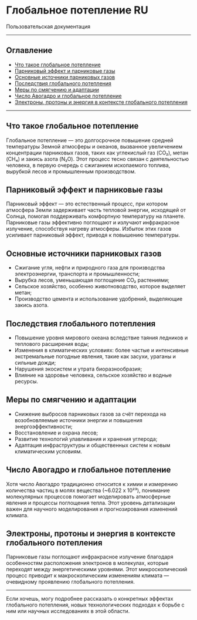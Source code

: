 # Глобальное потепление RU

Пользовательская документация

---

## Оглавление

- [Что такое глобальное потепление](#что-такое-глобальное-потепление)  
- [Парниковый эффект и парниковые газы](#парниковый-эффект-и-парниковые-газы)  
- [Основные источники парниковых газов](#основные-источники-парниковых-газов)  
- [Последствия глобального потепления](#последствия-глобального-потепления)  
- [Меры по смягчению и адаптации](#меры-по-смягчению-и-адаптации)  
- [Число Авогадро и глобальное потепление](#число-авогадро-и-глобальное-потепление)  
- [Электроны, протоны и энергия в контексте глобального потепления](#электроны-протоны-и-энергия-в-контексте-глобального-потепления)  

---

## Что такое глобальное потепление

Глобальное потепление — это долгосрочное повышение средней температуры Земной атмосферы и океанов, вызванное увеличением концентрации парниковых газов, таких как углекислый газ (CO₂), метан (CH₄) и закись азота (N₂O). Этот процесс тесно связан с деятельностью человека, в первую очередь с сжиганием ископаемого топлива, вырубкой лесов и промышленным производством.

## Парниковый эффект и парниковые газы

Парниковый эффект — это естественный процесс, при котором атмосфера Земли задерживает часть тепловой энергии, исходящей от Солнца, помогая поддерживать комфортную температуру на планете. Парниковые газы эффективно поглощают и излучают инфракрасное излучение, способствуя нагреву атмосферы. Избыток этих газов усиливает парниковый эффект, приводя к повышению температуры.

## Основные источники парниковых газов

- Сжигание угля, нефти и природного газа для производства электроэнергии, транспорта и промышленности;  
- Вырубка лесов, уменьшающая поглощение CO₂ растениями;  
- Сельское хозяйство, особенно животноводство, которое выделяет метан;  
- Производство цемента и использование удобрений, выделяющие закись азота.

## Последствия глобального потепления

- Повышение уровня мирового океана вследствие таяния ледников и теплового расширения воды;  
- Изменения в климатических условиях: более частые и интенсивные экстремальные погодные явления, такие как засухи, ураганы и сильные дожди;  
- Нарушения экосистем и утрата биоразнообразия;  
- Влияние на здоровье человека, сельское хозяйство и водные ресурсы.

## Меры по смягчению и адаптации

- Снижение выбросов парниковых газов за счёт перехода на возобновляемые источники энергии и повышения энергоэффективности;  
- Восстановление и охрана лесов;  
- Развитие технологий улавливания и хранения углерода;  
- Адаптация инфраструктуры и общественных систем к новым климатическим условиям.

## Число Авогадро и глобальное потепление

Хотя число Авогадро традиционно относится к химии и измерению количества частиц в молях вещества (~6.022 x 10²³), понимание молекулярных процессов помогает моделировать атмосферные явления и процессы поглощения тепла. Этот уровень детализации важен для научного моделирования и прогнозирования изменений климата.

## Электроны, протоны и энергия в контексте глобального потепления

Парниковые газы поглощают инфракрасное излучение благодаря особенностям расположения электронов в молекулах, которые переходят между энергетическими уровнями. Этот микроскопический процесс приводит к макроскопическим изменениям климата — очевидному проявлению глобального потепления.

---

Если хочешь, могу подробнее рассказать о конкретных эффектах глобального потепления, новых технологических подходах к борьбе с ним или научных исследованиях в этой области.
